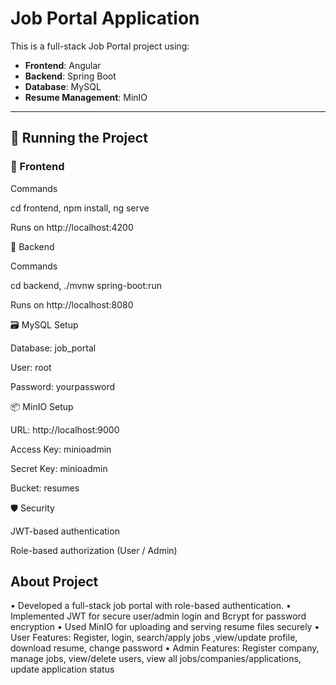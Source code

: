 # Job Portal Application

This is a full-stack Job Portal project using:

- **Frontend**: Angular
- **Backend**: Spring Boot
- **Database**: MySQL
- **Resume Management**: MinIO

---

## 🚀 Running the Project

### 🧩 Frontend

Commands

cd frontend,
npm install,
ng serve

Runs on http://localhost:4200

🔧 Backend

Commands

cd backend,
./mvnw spring-boot:run

Runs on http://localhost:8080


🗃️ MySQL Setup

Database: job_portal

User: root

Password: yourpassword


📦 MinIO Setup

URL: http://localhost:9000

Access Key: minioadmin

Secret Key: minioadmin

Bucket: resumes


🛡️ Security

JWT-based authentication

Role-based authorization (User / Admin)


## About Project
• Developed a full-stack job portal with role-based authentication.
• Implemented JWT for secure user/admin login and Bcrypt for password encryption
• Used MinIO for uploading and serving resume files securely
• User Features: Register, login, search/apply jobs ,view/update profile, download resume, change password
• Admin Features: Register company, manage jobs, view/delete users, view all jobs/companies/applications, update
application status
